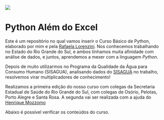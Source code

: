 ![](https://github.com/decao88/Python_alem_do_excel/blob/main/images/Python%20-%20Al%C3%A9m%20do%20excel.png?raw=true)


# Python Além do Excel

Este é um repositório no qual vamos inserir o Curso Básico de Python, elaborado por mim e pela [Rafaela Lorenzini](https://github.com/Rafaelalorenzini). Nos conhecemos trabalhando no Estado do Rio Grande do Sul, e ambos tínhamos muita afinidade com análise de dados, e juntos, aprendemos a mexer com a linguagem *Python*. 

Depois de muito utilizarmos no Programa da Qualidade da Água para Consumo Humano (SISAGUA), analisando dados do [SISAGUA](http://sisagua.saude.gov.br/sisagua/paginaExterna.jsf) no trabalho, resolvemos virar multiplicadores de conhecimento!

Realizamos a primeira edição do nosso curso com colegas da Secretaria Estadual de Saúde do Rio Grande do Sul, com colegas de Osório, Pelotas, Porto Alegre e Santa Rosa. A segunda vai ser realizada com a ajuda do [Henrique Mozzomo](https://github.com/mezzomoh)

Abaixo é possível verificar os conteúdos do curso.



